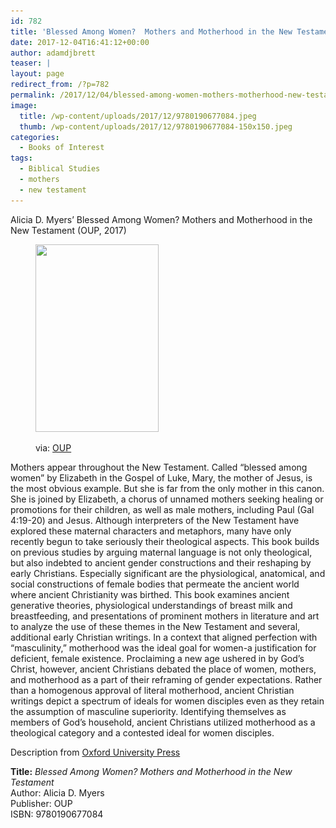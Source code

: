```yaml
---
id: 782
title: 'Blessed Among Women?  Mothers and Motherhood in the New Testament'
date: 2017-12-04T16:41:12+00:00
author: adamdjbrett
teaser: |
layout: page
redirect_from: /?p=782
permalink: /2017/12/04/blessed-among-women-mothers-motherhood-new-testament/
image:
  title: /wp-content/uploads/2017/12/9780190677084.jpeg
  thumb: /wp-content/uploads/2017/12/9780190677084-150x150.jpeg
categories:
  - Books of Interest
tags:
  - Biblical Studies
  - mothers
  - new testament
---
```

Alicia D. Myers&#8217; Blessed Among Women? Mothers and Motherhood in the New Testament (OUP, 2017)

<!--more--><figure id="attachment_783" aria-describedby="caption-attachment-783" style="width: 197px" class="wp-caption alignleft">

[<img class="wp-image-783 size-medium" src="/wp-content/uploads/2017/12/9780190677084-197x300.jpeg" alt="" width="197" height="300" srcset="/wp-content/uploads/2017/12/9780190677084-197x300.jpeg 197w, /wp-content/uploads/2017/12/9780190677084.jpeg 362w" sizes="(max-width: 197px) 100vw, 197px" />](/wp-content/uploads/2017/12/9780190677084.jpeg)<figcaption id="caption-attachment-783" class="wp-caption-text">via: [OUP](https://global.oup.com/academic/product/blessed-among-women-9780190677084?cc=us&lang=en&)</figcaption></figure>

Mothers appear throughout the New Testament. Called &#8220;blessed among women&#8221; by Elizabeth in the Gospel of Luke, Mary, the mother of Jesus, is the most obvious example. But she is far from the only mother in this canon. She is joined by Elizabeth, a chorus of unnamed mothers seeking healing or promotions for their children, as well as male mothers, including Paul (Gal 4:19-20) and Jesus. Although interpreters of the New Testament have explored these maternal characters and metaphors, many have only recently begun to take seriously their theological aspects. This book builds on previous studies by arguing maternal language is not only theological, but also indebted to ancient gender constructions and their reshaping by early Christians. Especially significant are the physiological, anatomical, and social constructions of female bodies that permeate the ancient world where ancient Christianity was birthed. This book examines ancient generative theories, physiological understandings of breast milk and breastfeeding, and presentations of prominent mothers in literature and art to analyze the use of these themes in the New Testament and several, additional early Christian writings. In a context that aligned perfection with &#8220;masculinity,&#8221; motherhood was the ideal goal for women-a justification for deficient, female existence. Proclaiming a new age ushered in by God&#8217;s Christ, however, ancient Christians debated the place of women, mothers, and motherhood as a part of their reframing of gender expectations. Rather than a homogenous approval of literal motherhood, ancient Christian writings depict a spectrum of ideals for women disciples even as they retain the assumption of masculine superiority. Identifying themselves as members of God&#8217;s household, ancient Christians utilized motherhood as a theological category and a contested ideal for women disciples.

Description from [Oxford University Press](https://global.oup.com/academic/product/blessed-among-women-9780190677084?cc=us&lang=en&#)

**Title:** _Blessed Among Women? Mothers and Motherhood in the New Testament_  
Author: Alicia D. Myers  
Publisher: OUP  
ISBN: 9780190677084
